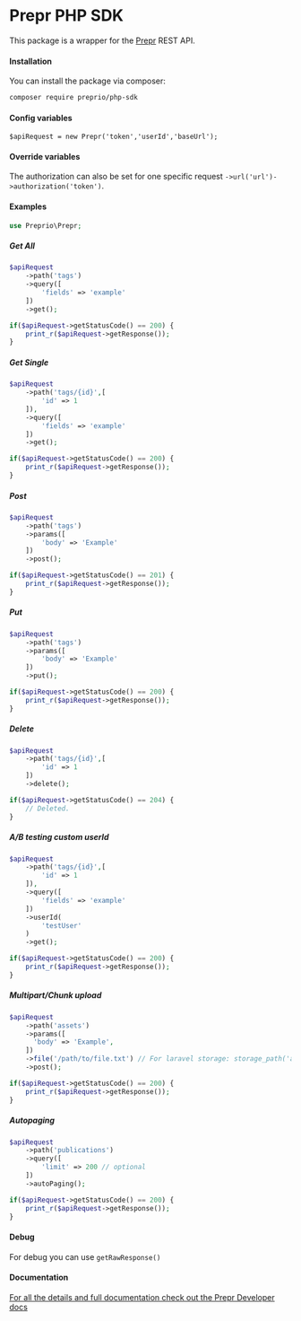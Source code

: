 # Prepr PHP SDK

This package is a wrapper for the <a href="https://prepr.dev">Prepr</a> REST API.

#### Installation

You can install the package via composer:

```bash
composer require preprio/php-sdk
```

#### Config variables

```text
$apiRequest = new Prepr('token','userId','baseUrl');
```

#### Override variables

The authorization can also be set for one specific request `->url('url')->authorization('token')`.

#### Examples

```php
use Preprio\Prepr;
```

##### Get All

```php
$apiRequest
    ->path('tags')
    ->query([
        'fields' => 'example'
    ])
    ->get();

if($apiRequest->getStatusCode() == 200) {
    print_r($apiRequest->getResponse());
}
```

##### Get Single

```php
$apiRequest
    ->path('tags/{id}',[
        'id' => 1
    ]),
    ->query([
        'fields' => 'example'
    ])
    ->get();

if($apiRequest->getStatusCode() == 200) {
    print_r($apiRequest->getResponse());
}
```

##### Post

```php
$apiRequest
    ->path('tags')
    ->params([
        'body' => 'Example'
    ])
    ->post();

if($apiRequest->getStatusCode() == 201) {
    print_r($apiRequest->getResponse());
}
```

##### Put

```php
$apiRequest
    ->path('tags')
    ->params([
        'body' => 'Example'
    ])
    ->put();

if($apiRequest->getStatusCode() == 200) {
    print_r($apiRequest->getResponse());
}
```

##### Delete

```php
$apiRequest
    ->path('tags/{id}',[
        'id' => 1
    ])
    ->delete();

if($apiRequest->getStatusCode() == 204) {
    // Deleted.
}
```

##### A/B testing custom userId

```php
$apiRequest
    ->path('tags/{id}',[
        'id' => 1
    ]),
    ->query([
        'fields' => 'example'
    ])
    ->userId(
        'testUser'
    )
    ->get();

if($apiRequest->getStatusCode() == 200) {
    print_r($apiRequest->getResponse());
}
```

##### Multipart/Chunk upload

```php
$apiRequest
    ->path('assets')
    ->params([
      'body' => 'Example',
    ])
    ->file('/path/to/file.txt') // For laravel storage: storage_path('app/file.ext')
    ->post();

if($apiRequest->getStatusCode() == 200) {
    print_r($apiRequest->getResponse());
}
```

##### Autopaging

```php
$apiRequest
    ->path('publications')
    ->query([
        'limit' => 200 // optional
    ])
    ->autoPaging();

if($apiRequest->getStatusCode() == 200) {
    print_r($apiRequest->getResponse());
}
```


#### Debug

For debug you can use `getRawResponse()`


#### Documentation

<a href="https://developers.prepr.io/docs">For all the details and full documentation check out the Prepr Developer docs</a>
